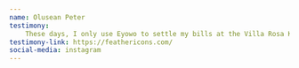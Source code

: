 ```yaml
---
name: Olusean Peter
testimony: 
    These days, I only use Eyowo to settle my bills at the Villa Rosa Kempinski. I always laugh every time. I find it such a downmarket way to make a payment in such an upmarket establishment.
testimony-link: https://feathericons.com/
social-media: instagram
---
```


